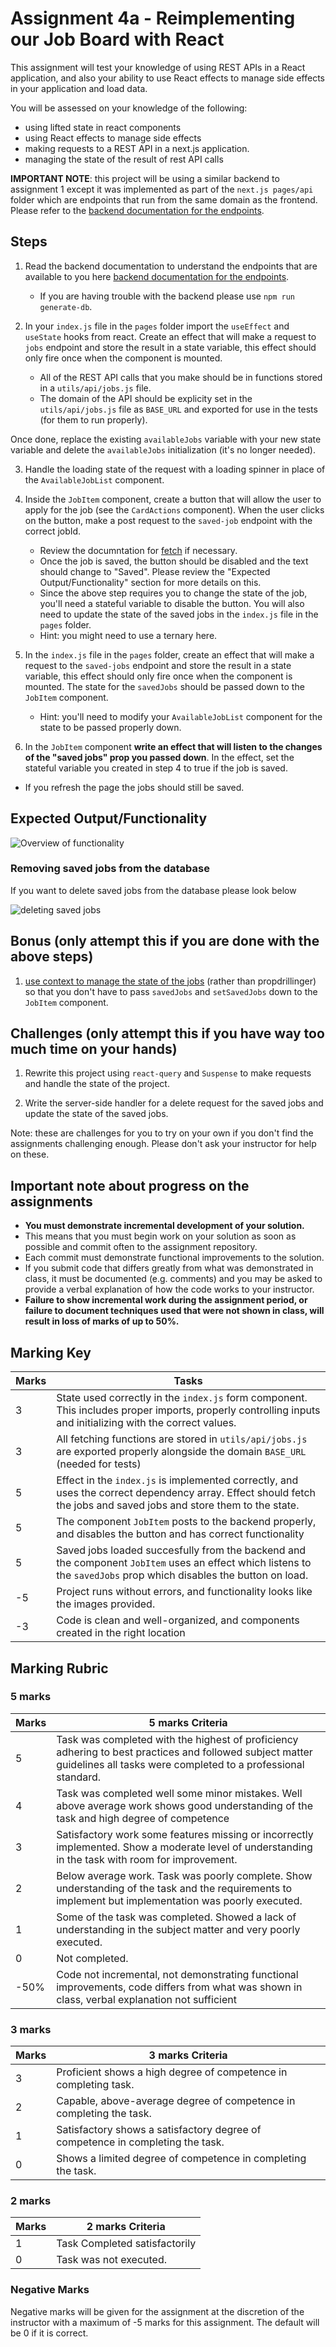 # Assignment 4a - Reimplementing our Job Board with React

This assignment will test your knowledge of using REST APIs in a React application, and also your ability to use React effects to manage side effects in your application and load data.

You will be assessed on your knowledge of the following:

- using lifted state in react components
- using React effects to manage side effects
- making requests to a REST API in a next.js application.
- managing the state of the result of rest API calls

**IMPORTANT NOTE**: this project will be using a similar backend to assignment 1 except it was implemented as part of the `next.js pages/api` folder which are endpoints that run from the same domain as the frontend. Please refer to the [backend documentation for the endpoints](./prisma-backend-tools/README.md).

## Steps
1. Read the backend documentation to understand the endpoints that are available to you here [backend documentation for the endpoints](./prisma-backend-tools/README.md).
   - If you are having trouble with the backend please use `npm run generate-db`.

2. In your `index.js` file in the `pages` folder import the `useEffect` and `useState` hooks from react. Create an effect that will make a request to `jobs` endpoint and store the result in a state variable, this effect should only fire once when the component is mounted.
   - All of the REST API calls that you make should be in functions stored in a `utils/api/jobs.js` file.
   - The domain of the API should be explicity set in the `utils/api/jobs.js` file as `BASE_URL` and exported for use in the tests (for them to run properly).

Once done, replace the existing `availableJobs` variable with your new state variable and delete the `availableJobs` initialization (it's no longer needed).

3. Handle the loading state of the request with a loading spinner in place of the `AvailableJobList` component.

4. Inside the `JobItem` component, create a button that will allow the user to apply for the job (see the `CardActions` component). When the user clicks on the button, make a post request to the `saved-job` endpoint with the correct jobId.
   - Review the documntation for [fetch](https://developer.mozilla.org/en-US/docs/Web/API/Fetch_API/Using_Fetch) if necessary.
   - Once the job is saved, the button should be disabled and the text should change to "Saved". Please review the "Expected Output/Functionality" section for more details on this.
   - Since the above step requires you to change the state of the job, you'll need a stateful variable to disable the button. You will also need to update the state of the saved jobs in the `index.js` file in the `pages` folder.
   - Hint: you might need to use a ternary here.

6. In the `index.js` file in the `pages` folder, create an effect that will make a request to the `saved-jobs` endpoint and store the result in a state variable, this effect should only fire once when the component is mounted. The state for the `savedJobs` should be passed down to the `JobItem` component.
    - Hint: you'll need to modify your `AvailableJobList` component for the state to be passed properly down.
7. In the `JobItem` component **write an effect that will listen to the changes of the "saved jobs" prop you passed down**. In the effect, set the stateful variable you created in step 4 to true if the job is saved.
- If you refresh the page the jobs should still be saved.


## Expected Output/Functionality

![Overview of functionality](readme-gifs/overview-of-functionality.gif)

### Removing saved jobs from the database
If you want to delete saved jobs from the database please look below

![deleting saved jobs](readme-gifs/delete-saved-jobs.gif)

## Bonus (only attempt this if you are done with the above steps)

1. [use context to manage the state of the jobs](https://react.dev/learn/passing-data-deeply-with-context) (rather than propdrillinger) so that you don't have to pass `savedJobs` and `setSavedJobs` down to the `JobItem` component.


## Challenges (only attempt this if you have way too much time on your hands)
1. Rewrite this project using `react-query` and `Suspense` to make requests and handle the state of the project.

2. Write the server-side handler for a delete request for the saved jobs and update the state of the saved jobs.

Note: these are challenges for you to try on your own if you don't find the assignments challenging enough. Please don't ask your instructor for help on these.

## Important note about progress on the assignments

- **You must demonstrate incremental development of your solution.**
- This means that you must begin work on your solution as soon as possible and commit often to the assignment repository.
- Each commit must demonstrate functional improvements to the solution.
- If you submit code that differs greatly from what was demonstrated in class, it must be documented (e.g. comments) and you may be asked to provide a verbal explanation of how the code works to your instructor.
- **Failure to show incremental work during the assignment period, or failure to document techniques used that were not shown in class, will result in loss of marks of up to 50%.**

## Marking Key

| Marks | Tasks |
|------------------|------------------|
| 3 | State used correctly in the `index.js` form component. This includes proper imports, properly controlling inputs and initializing with the correct values. |
| 3 | All fetching functions are stored in `utils/api/jobs.js` are exported properly alongside the domain `BASE_URL` (needed for tests) |
| 5 | Effect in the `index.js` is implemented correctly, and uses the correct dependency array. Effect should fetch the jobs and saved jobs and store them to the state. |
| 5 | The component `JobItem` posts to the backend properly, and disables the button and has correct functionality |
| 5 | Saved jobs loaded succesfully from the backend and the component `JobItem` uses an effect which listens to the `savedJobs` prop which disables the button on load. |
| -5 | Project runs without errors, and functionality looks like the images provided. |
| -3 | Code is clean and well-organized, and components created in the right location |

## Marking Rubric
### 5 marks
| Marks | 5 marks Criteria |
|------------------|------------------|
| 5 | Task was completed with the highest of proficiency adhering to best practices and followed subject matter guidelines all tasks were completed to a professional standard. |
| 4 | Task was completed well some minor mistakes. Well above average work shows good understanding of the task and high degree of competence |
| 3  | Satisfactory work some features missing or incorrectly implemented. Show a moderate level of understanding in the task with room for improvement. |
| 2  | Below average work. Task was poorly complete. Show understanding of the task and the requirements to implement but implementation was poorly executed. |
| 1  | Some of the task was completed. Showed a lack of understanding in the subject matter and very poorly executed. |
| 0  | Not completed. |
| -50% | Code not incremental, not demonstrating functional improvements, code differs from what was shown in class, verbal explanation not sufficient |

### 3 marks
| Marks | 3 marks Criteria |
|------------------|------------------|
| 3 | Proficient shows a high degree of competence in completing task. |
| 2 | Capable, above-average degree of competence in completing the task. |
| 1 | Satisfactory shows a satisfactory degree of competence in completing the task. |
| 0 | Shows a limited degree of competence in completing the task. |

### 2 marks

| Marks | 2 marks Criteria |
|------------------|------------------|
| 1 | Task Completed satisfactorily   |
| 0 | Task was not executed. |

### Negative Marks

Negative marks will be given for the assignment at the discretion of the instructor with a maximum of -5 marks for this assignment. The default will be 0 if it is correct.
